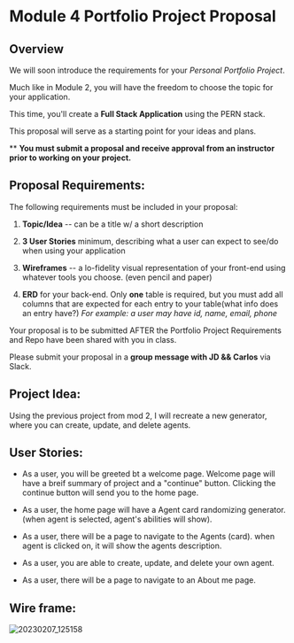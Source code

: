 # Module 4 Portfolio Project Proposal

## Overview

We will soon introduce the requirements for your _Personal Portfolio Project_.

Much like in Module 2, you will have the freedom to choose the topic for your application.

This time, you'll create a **Full Stack Application** using the PERN stack.


This proposal will serve as a starting point for your ideas and plans.

\*\* **You must submit a proposal and receive approval from an instructor prior to working on your project.**

## Proposal Requirements:

The following requirements must be included in your proposal:

1. **Topic/Idea** -- can be a title w/ a short description

1. **3 User Stories** minimum, describing what a user can expect to see/do when using your application

1. **Wireframes** -- a lo-fidelity visual representation of your front-end using whatever tools you choose. (even pencil and paper)

1. **ERD** for your back-end. Only **one** table is required, but you must add all columns that are expected for each entry to your table(what info does an entry have?)
_For example: a user may have id, name, email, phone_

Your proposal is to be submitted AFTER the Portfolio Project Requirements and Repo have been shared with you in class. 

Please submit your proposal in a **group message with JD && Carlos** via Slack.


## Project Idea:

Using the previous project from mod 2, I will recreate a new generator, where you can create, update, and delete agents. 


## User Stories:

- As a user, you will be greeted bt a welcome page. Welcome page will have a breif summary of project and a "continue" button. Clicking the continue button will send you to the home page.

- As a user, the home page will have a Agent card randomizing generator. (when agent is selected, agent's abilities will show).

- As a user, there will be a page to navigate to the Agents (card). when agent is clicked on, it will show the agents description. 

- As a user, you are able to create, update, and delete your own agent. 

- As a user, there will be a page to navigate to an About me page.


## Wire frame:

![20230207_125158](https://user-images.githubusercontent.com/105737721/217326534-3aba2778-cbe4-47b7-b162-8d222573c8c0.jpg)

